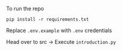 To run the repo

```
pip install -r requirements.txt
```

Replace ```.env.example``` with ```.env``` credentials 

Head over to src -> Execute ```introduction.py```

